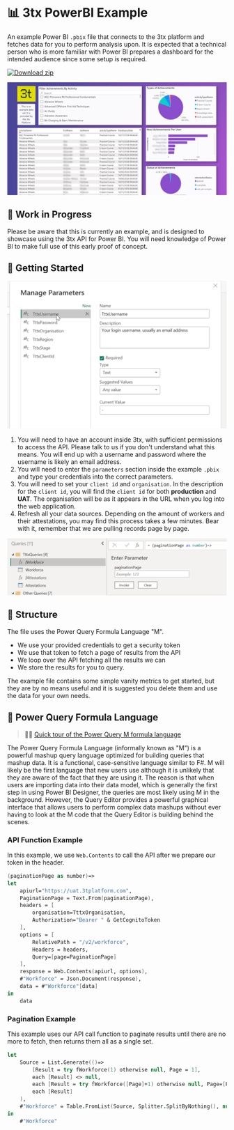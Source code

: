 # 📊 3tx PowerBI Example

An example Power BI `.pbix` file that connects to the 3tx platform and fetches data for you to perform analysis upon. It is expected that a technical person who is more familiar with Power BI prepares a dashboard for the intended audience since some setup is required.

[![Download zip](https://custom-icon-badges.demolab.com/badge/-Download_Example_PBIX-blue?style=for-the-badge&logo=download&logoColor=white "Download PowerBI")](https://github.com/3TTransform/3tx-powerbi/blob/master/3tx-example-reporting.pbix)


![screenie](3tx-pbi-example.jpg)

## 🚨 Work in Progress

Please be aware that this is currently an example, and is designed to showcase using the 3tx API for Power BI. You will need knowledge of Power BI to make full use of this early proof of concept.

## 👏 Getting Started

![parameters](3tx-pbi-parameters.png)

1. You will need to have an account inside 3tx, with sufficient permissions to access the API. Please talk to us if you don't understand what this means. You will end up with a username and password where the username is likely an email address.
2. You will need to enter the `parameters` section inside the example `.pbix` and type your credentials into the correct parameters.
3. You will need to set your `client id` and `organisation`. In the description for the `client id`, you will find the `client id` for both **production** and **UAT**. The organisation will be as it appears in the URL when you log into the web application.
4. Refresh all your data sources. Depending on the amount of workers and their attestations, you may find this process takes a few minutes. Bear with it, remember that we are pulling records page by page.

![pagination](3ts-pbi-pagination.png)

## 🧱 Structure

The file uses the Power Query Formula Language "M".

- We use your provided credentials to get a security token
- We use that token to fetch a page of results from the API
- We loop over the API fetching all the results we can
- We store the results for you to query.

The example file contains some simple vanity metrics to get started, but they are by no means useful and it is suggested you delete them and use the data for your own needs. 

## 🔋 Power Query Formula Language

> 🧑‍🏫  [Quick tour of the Power Query M formula language
](https://learn.microsoft.com/en-us/powerquery-m/quick-tour-of-the-power-query-m-formula-language)

The Power Query Formula Language (informally known as "M") is a powerful mashup query language optimized for building queries that mashup data. It is a functional, case-sensitive language similar to F#. M will likely be the first language that new users use although it is unlikely that they are aware of the fact that they are using it. The reason is that when users are importing data into their data model, which is generally the first step in using Power BI Designer, the queries are most likely using M in the background. However, the Query Editor provides a powerful graphical interface that allows users to perform complex data mashups without ever having to look at the M code that the Query Editor is building behind the scenes.

### API Function Example

In this example, we use `Web.Contents` to call the API after we prepare our token in the header.

```fs
(paginationPage as number)=>
let
    apiurl="https://uat.3tplatform.com",
    PaginationPage = Text.From(paginationPage),
    headers = [
        organisation=TttxOrganisation,
        Authorization="Bearer " & GetCognitoToken
    ],
    options = [
        RelativePath = "/v2/workforce",
        Headers = headers,
        Query=[page=PaginationPage]
    ],
    response = Web.Contents(apiurl, options),
    #"Workforce" = Json.Document(response),
    data = #"Workforce"[data]
in
    data
```


### Pagination Example

This example uses our API call function to paginate results until there are no more to fetch, then returns them all as a single set.

```fs
let
    Source = List.Generate(()=>
        [Result = try fWorkforce(1) otherwise null, Page = 1],
        each [Result] <> null,
        each [Result = try fWorkforce([Page]+1) otherwise null, Page=[Page]+1],
        each [Result]
    ),
    #"Workforce" = Table.FromList(Source, Splitter.SplitByNothing(), null, null, ExtraValues.Error),
in
    #"Workforce"
```
